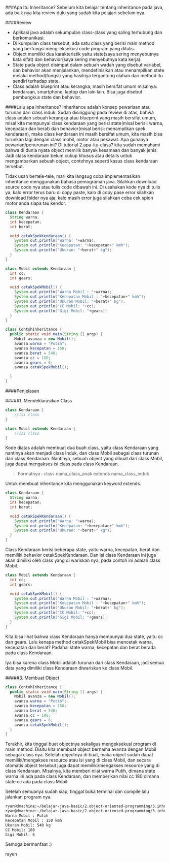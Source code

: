 ###Apa Itu Inheritance?
Sebelum kita belajar tentang inheritance pada java, ada baik nya kita review dulu yang sudah kita pelajari sebelum nya.

####Review
- Aplikasi java adalah sekumpulan class-class yang saling terhubung dan berkomunikasi.
- Di kumpulan class tersebut, ada satu class yang berisi main method yang berfungsi meng-eksekusi code program yang ditulis.
- Object memiliki dua karakteristik yaitu state(saya sering menyebutnya kata sifat) dan behavior(saya sering menyebutnya kata kerja).
- State pada object disimpat dalam sebuah wadah yang disebut variabel, dan behavior akan menjalankan, mendefinisikan atau menampilkan state melalui method(fungsi) yang hasilnya tergantung olahan dari method itu sendiri terhadap state.
- Class adalah blueprint atau kerangka, masih bersifat umum misalnya: kendaraan, smartphone, laptop dan lain lain. Bisa juga disebut pembungkus state dan behavior.


####Lalu apa Inheritance?
Inheritance adalah konsep pewarisan atau turunan dari class induk. Sudah disinggung pada review di atas, bahwa class adalah sebuah kerangka atau blueprint yang masih bersifat umum, misal kita mempunyai class kendaraan yang berisi state(misal berisi: warna, kecepatan dan berat) dan behavior(misal berisi: menampilkan spek kendaraan), maka class kendaraan ini masih bersifat umum, kita masih bisa turunkan lagi dengan class mobil, motor atau pesawat.
Apa gunanya pewarian/penurunan ini? Di tutorial  2.apa-itu-class? kita sudah memahami bahwa di dunia nyata object memilik banyak kesamaan dan banyak jenis. Jadi class kendaraan belum cukup khusus atau details untuk mengambarkan sebuah object, contohnya seperti kasus class kendaraan tersebut.

Tidak usah bertele-tele, mari kita langsug coba implementasikan inheritance menggunakan bahasa pemograman java.
Silahkan download source code nya atau tulis code dibawah ini.
Di usahakan kode nya di tulis ya, kalo error terus baru di copy paste, kalo di copy pase error silahkan download folder nya aja, kalo masih error juga silahkan coba cek spion motor anda siapa tau kendor.

```java
class Kendaraan {
  String warna;
  int kecepatan;
  int berat;

  void cetakSpekKendaraan() {
    System.out.println("Warna: "+warna);
    System.out.println("Kecepatan: "+kecepatan+" kmh");
    System.out.println("Ukuran: "+berat+" kg");
  }
}

class Mobil extends Kendaraan {
  int cc;
  int gears;

  void cetakSpekMobil() {
    System.out.println("Warna Mobil : "+warna);
    System.out.println("Kecepatan Mobil : "+kecepatan+" kmh");
    System.out.println("Ukuran Mobil: "+berat+" kg");
    System.out.println("CC Mobil: "+cc);
    System.out.println("Gigi Mobil: "+gears);
  }
}

class ContohInheritance {
  public static void main(String [] args) {
    Mobil avanza = new Mobil();
    avanza.warna = "Putih";
    avanza.kecepatan = 150;
    avanza.berat = 540;
    avanza.cc = 180;
    avanza.gears = 6;
    avanza.cetakSpekMobil();

  }
}
```

####Penjelasan

#####1. Mendeklarasikan Class

```java
class Kendaraan {
	//isi class
}

class Mobil extends Kendaraan {
	//isi class
}
```
Kode diatas adalah membuat dua buah class, yaitu class Kendaraan yang nantinya akan menjadi class Induk, dan class Mobil sebagai class turunan dari class Kendaraan. Nantinya, sebuah object yang dibuat dari class Mobil, juga dapat mengakses isi class pada class Kendaraan.

> Formatnya : class nama_class_anak extends nama_class_induk

Untuk membuat inheritance kita menggunakan keyword extends.
```java
class Kendaraan {
  String warna;
  int kecepatan;
  int berat;

  void cetakSpekKendaraan() {
    System.out.println("Warna: "+warna);
    System.out.println("Kecepatan: "+kecepatan+" kmh");
    System.out.println("Ukuran: "+berat+" kg");
  }
}
```
Class Kendaraan berisi beberapa state, yaitu warna, kecepatan, berat dan memiliki behavior cetakSpekKendaraan. Dan isi class Kendaraan ini juga akan dimiliki oleh class yang di wariskan nya, pada contoh ini adalah class Mobil.
```java
class Mobil extends Kendaraan {
  int cc;
  int gears;

  void cetakSpekMobil() {
    System.out.println("Warna Mobil : "+warna);
    System.out.println("Kecepatan Mobil : "+kecepatan+" kmh");
    System.out.println("Ukuran Mobil: "+berat+" kg");
    System.out.println("CC Mobil: "+cc);
    System.out.println("Gigi Mobil: "+gears);
  }
}
```

Kita bisa lihat bahwa class Kendaraan hanya mempunyai dua state, yaitu cc dan gears. Lalu kenapa method cetakSpekMobil bisa mencetak warna, kecepatan dan berat? Padahal state warna, kecepatan dan berat berada pada class Kendaraan.

Iya bisa karena class Mobil adalah turunan dari class Kendaraan, jadi semua data yang dimiliki class Kendaraan diwariskan ke class Mobil.

#####3. Membuat Object
```java
class ContohInheritance {
  public static void main(String [] args) {
    Mobil avanza = new Mobil();
    avanza.warna = "Putih";
    avanza.kecepatan = 150;
    avanza.berat = 540;
    avanza.cc = 180;
    avanza.gears = 6;
    avanza.cetakSpekMobil();
  }
}
```
Terakhir, kita tinggal buat objectnya sekaligus mengeksekusi program di main method. Disitu kita membuat object bernama avanza dengan Mobil sebagai class nya. Setelah objectnya di buat, maka object sudah dapat memiliki/mengakses resource atau isi yang di class Mobil, dan secara otomatis object tersebut juga dapat memiliki/mengakses resource yang di class Kendaraan. Misalnya, kita memberi nilai warna Putih, dimana state warna ini ada pada class Kendaraan, dan memberikan nilai cc 180 dimana state cc ada pada class Mobil.

Setelah semuanya sudah siap, tinggal buka terminal dan compile lalu jalankan program nya.

```sh
ryan@dmachine:~/belajar-java-basic/2.object-oriented-programming/3.inheritance$ javac ContohInheritance.java
ryan@dmachine:~/belajar-java-basic/2.object-oriented-programming/3.inheritance$ java ContohInheritance
Warna Mobil : Putih
Kecepatan Mobil : 150 kmh
Ukuran Mobil: 540 kg
CC Mobil: 180
Gigi Mobil: 6
```


Semoga bermanfaat :)

rayen
